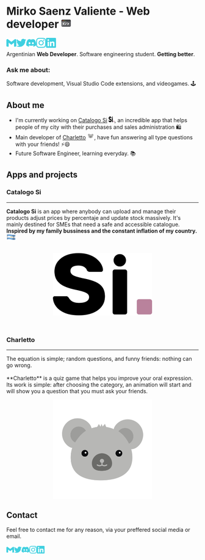 # Mirko Saenz Valiente - Web developer  <img width="25px" src="./coding.gif">
[<img src="./gmail.svg" align="left" width="26px" height="26px"/>][gmail]
[<img src="./twitter.svg" align="left" width="26px" height="26px"/>][twitter]
[<img src="./discord.svg" align="left" width="26px" height="26px"/>][discord]
[<img src="./instagram.svg" align="left" width="26px" height="26px"/>][instagram]
[<img src="./linkedin.svg" align="left" width="26px" height="26px"/>][linkedin]
<br/>
<br/>
Argentinian **Web Developer**. Software engineering student. **Getting better**.
### **Ask me about**:
Software development, Visual Studio Code extensions, and videogames. 🕹️ 

## About me
- I'm currently working on [Catalogo Si] <img src="./isotipo.svg" alt="Mirko || Catalogo Si" width="15px" height="15px"/>, an incredible app that helps people of my city with their purchases and sales administration 🛍️
- Main developer of [Charletto] <img src="./charletto.svg" alt="Mirko || Catalogo Si" width="18px" height="18px"/>, have fun answering all type questions with your friends! ⚡😄
- Future Software Engineer, learning everyday. 📚

## Apps and projects
  
### **Catalogo Si**
<hr/>

**Catalogo Si** is an app where anybody can upload and manage their products adjust prices by percentaje and update stock massively. It's mainly destined for SMEs that need a safe and accessible catalogue.<br/>
**Inspired by my family bussiness and the constant inflation of my country.** <img src="./argentina.gif" width="25px">
<br/><br/>

  [<p align="center"><img alt="Mirko || Charletto" src="./isotipo.svg" width="260px" align="center"/></p>][Charletto]<br/>

### **Charletto**
<hr/>
The equation is simple; random questions, and funny friends: nothing can go wrong.<br/><br/>
**Charletto** is a quiz game that helps you improve your oral expression.
Its work is simple: after choosing the category, an animation will start and will show you a question that you must ask your friends.

  [<p align="center"><img alt="Mirko || Charletto" src="./charletto.svg" width="260px" align="center"/></p>][Catalogo Si]

## **Contact** 
  Feel free to contact me for any reason, via your preffered social media or email.
  <br/><br/>
  [<img src="./gmail.svg" align="left" width="20px" height="20px"/>][gmail]
[<img src="./twitter.svg" align="left" width="20px" height="20px"/>][twitter]
[<img src="./discord.svg" align="left" width="20px" height="20px"/>][discord]
[<img src="./instagram.svg" align="left" width="20px" height="20px"/>][instagram]
[<img src="./linkedin.svg" align="left" width="20px" height="20px"/>][linkedin]
  <br/><br/>

[Charletto]: https://charletto.herokuapp.com/
[Catalogo si]: http://catalogosi.herokuapp.com/
[gmail]: mailto:saenzvalientemirko@gmail.com
[twitter]: https://twitter.com/mirkete_
[discord]: https://discordapp.com/users/mirko#0867
[instagram]: https://www.instagram.com/mirkosv_/
[linkedin]: https://www.linkedin.com/in/mirko-saenz-valiente-515673194/
<!--
**mirkete/mirkete** is a ✨ _special_ ✨ repository because its `README.md` (this file) appears on your GitHub profile.

Here are some ideas to get you started:

- 🔭 I’m currently working on ...
- 🌱 I’m currently learning ...
- 👯 I’m looking to collaborate on ...
- 🤔 I’m looking for help with ...
- 💬 Ask me about ...
- 📫 How to reach me: ...
- 😄 Pronouns: ...
- ⚡ Fun fact: ...
